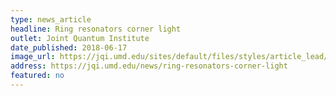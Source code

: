 ```yaml
---
type: news_article
headline: Ring resonators corner light
outlet: Joint Quantum Institute
date_published: 2018-06-17
image_url: https://jqi.umd.edu/sites/default/files/styles/article_lead/public/images/hafezi-quadrupole2_copy.jpg?itok=4b9ymqFK
address: https://jqi.umd.edu/news/ring-resonators-corner-light
featured: no
---
```

